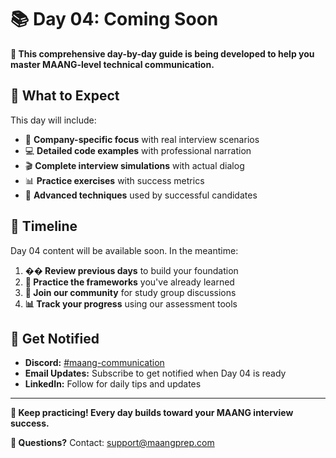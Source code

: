# 📚 Day 04: Coming Soon

**🚀 This comprehensive day-by-day guide is being developed to help you master MAANG-level technical communication.**

## 🎯 What to Expect

This day will include:
- 🏢 **Company-specific focus** with real interview scenarios
- 💻 **Detailed code examples** with professional narration
- 🎬 **Complete interview simulations** with actual dialog
- 📊 **Practice exercises** with success metrics
- 🚀 **Advanced techniques** used by successful candidates

## 📅 Timeline

Day 04 content will be available soon. In the meantime:

1. **�� Review previous days** to build your foundation
2. **🎯 Practice the frameworks** you've already learned  
3. **💬 Join our community** for study group discussions
4. **📊 Track your progress** using our assessment tools

## 🤝 Get Notified

- **Discord:** [#maang-communication](https://discord.gg/maangprep)
- **Email Updates:** Subscribe to get notified when Day 04 is ready
- **LinkedIn:** Follow for daily tips and updates

---

**🎉 Keep practicing! Every day builds toward your MAANG interview success.**

**📧 Questions?** Contact: support@maangprep.com
